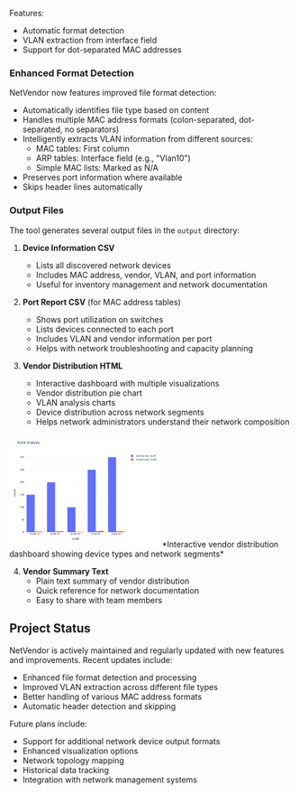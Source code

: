 Features:
- Automatic format detection
- VLAN extraction from interface field
- Support for dot-separated MAC addresses

### Enhanced Format Detection
NetVendor now features improved file format detection:
- Automatically identifies file type based on content
- Handles multiple MAC address formats (colon-separated, dot-separated, no separators)
- Intelligently extracts VLAN information from different sources:
  * MAC tables: First column
  * ARP tables: Interface field (e.g., "Vlan10")
  * Simple MAC lists: Marked as N/A
- Preserves port information where available
- Skips header lines automatically

### Output Files
The tool generates several output files in the `output` directory:

1. **Device Information CSV**
   - Lists all discovered network devices
   - Includes MAC address, vendor, VLAN, and port information
   - Useful for inventory management and network documentation

2. **Port Report CSV** (for MAC address tables)
   - Shows port utilization on switches
   - Lists devices connected to each port
   - Includes VLAN and vendor information per port
   - Helps with network troubleshooting and capacity planning

3. **Vendor Distribution HTML**
   - Interactive dashboard with multiple visualizations
   - Vendor distribution pie chart
   - VLAN analysis charts
   - Device distribution across network segments
   - Helps network administrators understand their network composition

<img src="docs/images/vendor-dashboard.png" alt="Vendor Distribution Dashboard" width="267" style="width: 267px; height: auto;" />
*Interactive vendor distribution dashboard showing device types and network segments*

4. **Vendor Summary Text**
   - Plain text summary of vendor distribution
   - Quick reference for network documentation
   - Easy to share with team members

## Project Status
NetVendor is actively maintained and regularly updated with new features and improvements. Recent updates include:
- Enhanced file format detection and processing
- Improved VLAN extraction across different file types
- Better handling of various MAC address formats
- Automatic header detection and skipping

Future plans include:
- Support for additional network device output formats
- Enhanced visualization options
- Network topology mapping
- Historical data tracking
- Integration with network management systems